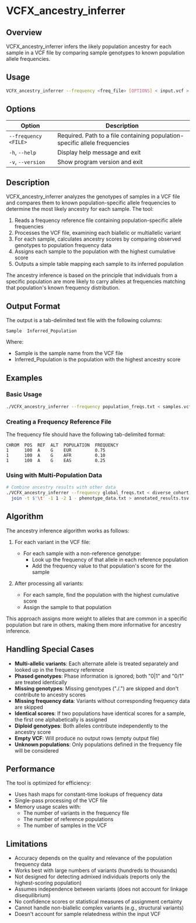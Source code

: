 # VCFX_ancestry_inferrer

## Overview

VCFX_ancestry_inferrer infers the likely population ancestry for each sample in a VCF file by comparing sample genotypes to known population allele frequencies.

## Usage

```bash
VCFX_ancestry_inferrer --frequency <freq_file> [OPTIONS] < input.vcf > ancestry_results.txt
```

## Options

| Option | Description |
|--------|-------------|
| `--frequency <FILE>` | Required. Path to a file containing population-specific allele frequencies |
| `-h`, `--help` | Display help message and exit |
| `-v`, `--version` | Show program version and exit |

## Description

VCFX_ancestry_inferrer analyzes the genotypes of samples in a VCF file and compares them to known population-specific allele frequencies to determine the most likely ancestry for each sample. The tool:

1. Reads a frequency reference file containing population-specific allele frequencies
2. Processes the VCF file, examining each biallelic or multiallelic variant
3. For each sample, calculates ancestry scores by comparing observed genotypes to population frequency data
4. Assigns each sample to the population with the highest cumulative score
5. Outputs a simple table mapping each sample to its inferred population

The ancestry inference is based on the principle that individuals from a specific population are more likely to carry alleles at frequencies matching that population's known frequency distribution.

## Output Format

The output is a tab-delimited text file with the following columns:

```
Sample  Inferred_Population
```

Where:
- Sample is the sample name from the VCF file
- Inferred_Population is the population with the highest ancestry score

## Examples

### Basic Usage

```bash
./VCFX_ancestry_inferrer --frequency population_freqs.txt < samples.vcf > ancestry_results.txt
```

### Creating a Frequency Reference File

The frequency file should have the following tab-delimited format:
```
CHROM  POS  REF  ALT  POPULATION  FREQUENCY
1      100  A    G    EUR         0.75
1      100  A    G    AFR         0.10
1      100  A    G    EAS         0.25
```

### Using with Multi-Population Data

```bash
# Combine ancestry results with other data
./VCFX_ancestry_inferrer --frequency global_freqs.txt < diverse_cohort.vcf | \
  join -t $'\t' -1 1 -2 1 - phenotype_data.txt > annotated_results.tsv
```

## Algorithm

The ancestry inference algorithm works as follows:

1. For each variant in the VCF file:
   - For each sample with a non-reference genotype:
     - Look up the frequency of that allele in each reference population
     - Add the frequency value to that population's score for the sample
     
2. After processing all variants:
   - For each sample, find the population with the highest cumulative score
   - Assign the sample to that population

This approach assigns more weight to alleles that are common in a specific population but rare in others, making them more informative for ancestry inference.

## Handling Special Cases

- **Multi-allelic variants**: Each alternate allele is treated separately and looked up in the frequency reference
- **Phased genotypes**: Phase information is ignored; both "0|1" and "0/1" are treated identically
- **Missing genotypes**: Missing genotypes ("./.") are skipped and don't contribute to ancestry scores
- **Missing frequency data**: Variants without corresponding frequency data are skipped
- **Identical scores**: If two populations have identical scores for a sample, the first one alphabetically is assigned
- **Diploid genotypes**: Both alleles contribute independently to the ancestry score
- **Empty VCF**: Will produce no output rows (empty output file)
- **Unknown populations**: Only populations defined in the frequency file will be considered

## Performance

The tool is optimized for efficiency:
- Uses hash maps for constant-time lookups of frequency data
- Single-pass processing of the VCF file
- Memory usage scales with:
  - The number of variants in the frequency file
  - The number of reference populations
  - The number of samples in the VCF

## Limitations

- Accuracy depends on the quality and relevance of the population frequency data
- Works best with large numbers of variants (hundreds to thousands)
- Not designed for detecting admixed individuals (reports only the highest-scoring population)
- Assumes independence between variants (does not account for linkage disequilibrium)
- No confidence scores or statistical measures of assignment certainty
- Cannot handle non-biallelic complex variants (e.g., structural variants)
- Doesn't account for sample relatedness within the input VCF 